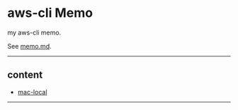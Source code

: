 # aws-cli Memo

my aws-cli memo.

See [memo.md](./memo.md).

---

## content

- [mac-local](./mac-local.md)

---
